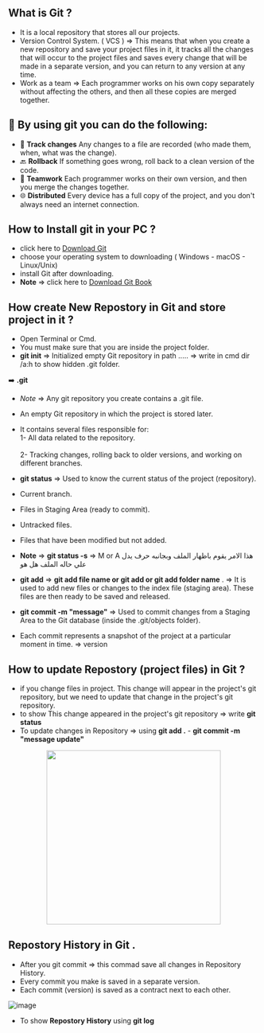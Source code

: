 ## What is Git ?

- It is a local repository that stores all our projects.
- Version Control System. ( VCS ) => This means that when you create a new repository and save your project files in it, it tracks all the changes that will occur to the project files and saves every change that will be made in a separate version, and you can return to any version at any time.
- Work as a team => Each programmer works on his own copy separately without affecting the others, and then all these copies are merged together.

## 📌 By using git you can do the following:

- 📝 **Track changes** Any changes to a file are recorded (who made them, when, what was the change).
- 🔙 **Rollback** If something goes wrong, roll back to a clean version of the code.
- 🤝 **Teamwork** Each programmer works on their own version, and then you merge the changes together.
- 🌐 **Distributed** Every device has a full copy of the project, and you don't always need an internet connection.


## How to Install git in your PC ?

- click here to [Download Git](https://git-scm.com/downloads)
- choose your operating system to downloading ( Windows - macOS - Linux/Unix)
- install Git after downloading.
- **Note** => click here to [Download Git Book](https://github.com/progit/progit2/releases/download/2.1.448/progit.pdf)

## How create New Repostory in Git and store project in it ?

- Open Terminal or Cmd.
- You must make sure that you are inside the project folder.
- **git init** => Initialized empty Git repository in path ..... => write in cmd dir /a:h to show hidden .git folder. <br>

 ➡️ **.git**

- *Note* => Any git repository you create contains a .git file.
- An empty Git repository in which the project is stored later.
- It contains several files responsible for: <br>
  1- All data related to the repository. <br> <br>
  2- Tracking changes, rolling back to older versions, and working on different branches.

- **git status** => Used to know the current status of the project (repository).
- Current branch.
- Files in Staging Area (ready to commit).
- Untracked files.
- Files that have been modified but not added.
- **Note** => **git status -s** => M or A هذا الامر يقوم باظهار الملف وبجانبه حرف يدل علي حاله الملف هل هو   <br>

- **git add** => **git add file name or git add or git add folder name** . => It is used to add new files or changes to the index file (staging area). These files are then ready to be saved and released.

- **git commit -m "message"** => Used to commit changes from a Staging Area to the Git database (inside the .git/objects folder).
- Each commit represents a snapshot of the project at a particular moment in time. => version

## How to update Repostory (project files) in Git ?

- if you change files in project. This change will appear in the project's git repository, but we need to update that change in the project's git repository.
- to show This change  appeared in the project's git repository => write **git status**
- To update changes in Repository => using **git add .** - **git commit -m "message update"**  


<div align=center>
<img src="https://github.com/Ammar-nasr13/files/blob/master/images/unnamed.png" height=350>
</div>

## Repostory History in Git .

- After you git commit  => this commad save all changes in Repository History.
- Every commit you make is saved in a separate version.
- Each commit (version) is saved as a contract next to each other.
  
![image](https://github.com/Ammar-nasr13/files/blob/master/images/image1.png) 


- To show **Repostory History** using **git log**
